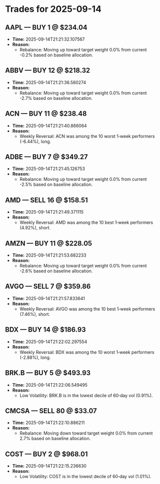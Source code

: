 # Trades for 2025-09-14

## AAPL — BUY 1 @ $234.04
- **Time:** 2025-09-14T21:21:32.107567
- **Reason:**
  - Rebalance: Moving up toward target weight 0.0% from current -0.2% based on baseline allocation.

## ABBV — BUY 12 @ $218.32
- **Time:** 2025-09-14T21:21:36.580274
- **Reason:**
  - Rebalance: Moving up toward target weight 0.0% from current -2.7% based on baseline allocation.

## ACN — BUY 11 @ $238.48
- **Time:** 2025-09-14T21:21:40.866064
- **Reason:**
  - Weekly Reversal: ACN was among the 10 worst 1‑week performers (-6.44%), long.

## ADBE — BUY 7 @ $349.27
- **Time:** 2025-09-14T21:21:45.126753
- **Reason:**
  - Rebalance: Moving up toward target weight 0.0% from current -2.5% based on baseline allocation.

## AMD — SELL 16 @ $158.51
- **Time:** 2025-09-14T21:21:49.371115
- **Reason:**
  - Weekly Reversal: AMD was among the 10 best 1‑week performers (4.92%), short.

## AMZN — BUY 11 @ $228.05
- **Time:** 2025-09-14T21:21:53.682233
- **Reason:**
  - Rebalance: Moving up toward target weight 0.0% from current -2.6% based on baseline allocation.

## AVGO — SELL 7 @ $359.86
- **Time:** 2025-09-14T21:21:57.833641
- **Reason:**
  - Weekly Reversal: AVGO was among the 10 best 1‑week performers (7.46%), short.

## BDX — BUY 14 @ $186.93
- **Time:** 2025-09-14T21:22:02.297554
- **Reason:**
  - Weekly Reversal: BDX was among the 10 worst 1‑week performers (-2.88%), long.

## BRK.B — BUY 5 @ $493.93
- **Time:** 2025-09-14T21:22:06.549495
- **Reason:**
  - Low Volatility: BRK.B is in the lowest decile of 60‑day vol (0.91%).

## CMCSA — SELL 80 @ $33.07
- **Time:** 2025-09-14T21:22:10.886211
- **Reason:**
  - Rebalance: Moving down toward target weight 0.0% from current 2.7% based on baseline allocation.

## COST — BUY 2 @ $968.01
- **Time:** 2025-09-14T21:22:15.236630
- **Reason:**
  - Low Volatility: COST is in the lowest decile of 60‑day vol (1.01%).

